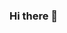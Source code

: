 ### Hi there 👋

<!--
**arjunaar2789/arjunaar2789** is a ✨ _special_ ✨ repository because its `README.md` (this file) appears on your GitHub profile.

Hello! My name is ARJUN A A R. I am from IIT Madras taking B.Tech in Naval Architecture and OCean Engineering.
I have a huge interest in AI and ML!
I am enthusiastic about about learning a new field which is developing right now!!

- 🔭 I’m currently working on this page..
- 🌱 I’m currently learning AI.
- 📫 How to reach me: arjunaar2789 (Instagram)
- 😄 Pronouns: He/him 
